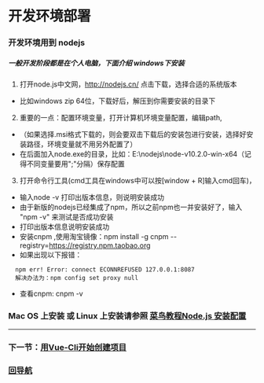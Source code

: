 # 开发环境部署
### 开发环境用到 nodejs 
##### 一般开发阶段都是在个人电脑，下面介绍 windows下安装
1. 打开node.js中文网，http://nodejs.cn/ 点击下载，选择合适的系统版本
 * 比如windows zip 64位，下载好后，解压到你需要安装的目录下 
2. 重要的一点：配置环境变量，打开计算机环境变量配置，编辑path,
 * （如果选择.msi格式下载的，则会要双击下载后的安装包进行安装，选择好安装路径，环境变量就不用另外配置了）
 * 在后面加入node.exe的目录，比如：E:\nodejs\node-v10.2.0-win-x64（记得不同变量要用";"分隔）保存配置
3. 打开命令行工具(cmd工具在windows中可以按[window + R]输入cmd回车)，
 * 输入node -v 打印出版本信息，则说明安装成功
 * 由于新版的nodejs已经集成了npm，所以之前npm也一并安装好了，输入 "npm -v" 来测试是否成功安装
 * 打印出版本信息说明安装成功
 * 安装cnpm ,使用淘宝镜像：npm install -g cnpm --registry=https://registry.npm.taobao.org
 * 如果出现以下报错：
 ```
   npm err! Error: connect ECONNREFUSED 127.0.0.1:8087 
   解决办法为：npm config set proxy null
 ```
 * 查看cnpm: cnpm -v 

### Mac OS 上安装 或 Linux 上安装请参照 [菜鸟教程Node.js 安装配置](https://www.runoob.com/nodejs/nodejs-install-setup.html)

***
###  下一节：[用Vue-Cli开始创建项目](https://github.com/xcjiu/vue-admin-elementui/wiki/用-Vue-Cli-开始创建项目)

###  [回导航](https://github.com/xcjiu/vue-admin-elementui/wiki/Home)